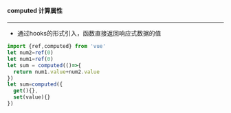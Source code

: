 #### computed 计算属性

---

* 通过hooks的形式引入，函数直接返回响应式数据的值

```js
import {ref,computed} from 'vue'
let num2=ref(0)
let num1=ref(0)
let sum = computed(()=>{
  return num1.value+num2.value
})
let sum=computed({
  get(){},
  set(value){}
})
```
